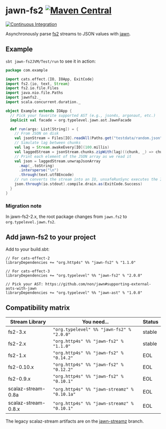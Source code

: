 # jawn-fs2 [![Maven Central](https://maven-badges.herokuapp.com/maven-central/org.typelevel/jawn-fs2_2.13/badge.svg)](https://maven-badges.herokuapp.com/maven-central/org.typelevel/jawn-fs2_2.13)
[![Continuous Integration](https://github.com/typelevel/jawn-fs2/actions/workflows/ci.yml/badge.svg)](https://github.com/typelevel/jawn-fs2/actions/workflows/ci.yml)

Asynchronously parse [fs2](https://github.com/functional-streams-for-scala/fs2) streams
to JSON values with [jawn](https://github.com/non/jawn).

## Example

`sbt jawn-fs2JVM/Test/run` to see it in action:

```Scala
package com.example

import cats.effect.{IO, IOApp, ExitCode}
import fs2.{io, text, Stream}
import fs2.io.file.Files
import java.nio.file.Paths
import jawnfs2._
import scala.concurrent.duration._

object Example extends IOApp {
  // Pick your favorite supported AST (e.g., json4s, argonaut, etc.)
  implicit val facade = org.typelevel.jawn.ast.JawnFacade

  def run(args: List[String]) = {
    // From JSON on disk
    val jsonStream = Files[IO].readAll(Paths.get("testdata/random.json"), 64)
    // Simulate lag between chunks
    val lag = Stream.awakeEvery[IO](100.millis)
    val laggedStream = jsonStream.chunks.zipWith(lag)((chunk, _) => chunk)
    // Print each element of the JSON array as we read it
    val json = laggedStream.unwrapJsonArray
      .map(_.toString)
      .intersperse("\n")
      .through(text.utf8Encode)
    // run converts the stream into an IO, unsafeRunSync executes the IO for its effects
    json.through(io.stdout).compile.drain.as(ExitCode.Success)
  }
}
```

### Migration note

In jawn-fs2-2.x, the root package changes from `jawn.fs2` to `org.typelevel.jawn.fs2`.

## Add jawn-fs2 to your project

Add to your build.sbt:

```
// For cats-effect-2
libraryDependencies += "org.http4s" %% "jawn-fs2" % "1.1.0"

// For cats-effect-3
libraryDependencies += "org.typelevel" %% "jawn-fs2" % "2.0.0"

// Pick your AST: https://github.com/non/jawn#supporting-external-asts-with-jawn
libraryDependencies += "org.typelevel" %% "jawn-ast" % "1.0.0"
```

## Compatibility matrix

| Stream Library      | You need...                                  | Status
| ------------------- | -------------------------------------------- | ------
| fs2-3.x             | `"org.typelevel" %% "jawn-fs2" % "2.0.0"`    | stable
| fs2-2.x             | `"org.http4s" %% "jawn-fs2" % "1.1.0"`       | stable
| fs2-1.x             | `"org.http4s" %% "jawn-fs2" % "0.14.2"`      | EOL
| fs2-0.10.x          | `"org.http4s" %% "jawn-fs2" % "0.12.2"`      | EOL
| fs2-0.9.x           | `"org.http4s" %% "jawn-fs2" % "0.10.1"`      | EOL
| scalaz-stream-0.8a  | `"org.http4s" %% "jawn-streamz" % "0.10.1a"` | EOL
| scalaz-stream-0.8.x | `"org.http4s" %% "jawn-streamz" % "0.10.1"`  | EOL

The legacy scalaz-stream artifacts are on the [jawn-streamz](https://github.com/rossabaker/jawn-fs2/tree/jawn-streamz) branch.
